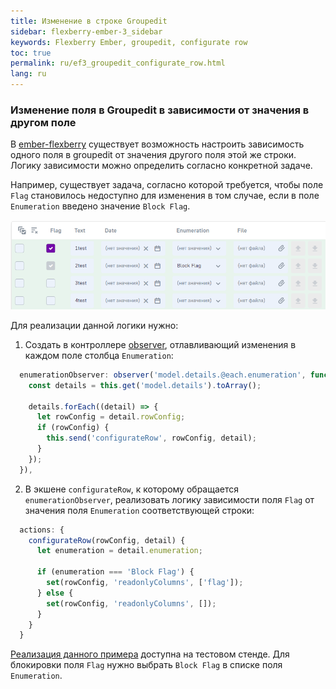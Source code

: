 ```yaml
---
title: Изменение в строке Groupedit
sidebar: flexberry-ember-3_sidebar
keywords: Flexberry Ember, groupedit, configurate row
toc: true
permalink: ru/ef3_groupedit_configurate_row.html
lang: ru
---
```


### Изменение поля в Groupedit в зависимости от значения в другом поле

В [ember-flexberry](https://flexberry.github.io/ru/ef3_landing_page.html) существует возможность настроить зависимость одного поля в groupedit от значения другого поля этой же строки. Логику зависимости можно определить согласно конкретной задаче. 

Например, существует задача, согласно которой требуется, чтобы поле ``Flag`` становилось недоступно для изменения в том случае, если в поле ``Enumeration`` введено значение ``Block Flag``.

![Пример GroupEdit](/images/pages/products/flexberry-ember/3.x/components/groupedit-configurate-row.png)

Для реализации данной логики нужно:
1. Создать в контроллере [observer](https://guides.emberjs.com/v3.15.0/object-model/observers/), отлавливающий изменения в каждом поле столбца ``Enumeration``:

```javascript
  enumerationObserver: observer('model.details.@each.enumeration', function () {
    const details = this.get('model.details').toArray();

    details.forEach((detail) => {
      let rowConfig = detail.rowConfig;
      if (rowConfig) {
        this.send('configurateRow', rowConfig, detail);
      }
    });
  }),
```

2. В экшене ``configurateRow``, к которому обращается ``enumerationObserver``, реализовать логику зависимости поля ``Flag`` от значения поля ``Enumeration`` соответствующей строки:

```javascript
  actions: {
    configurateRow(rowConfig, detail) {
      let enumeration = detail.enumeration;

      if (enumeration === 'Block Flag') {
        set(rowConfig, 'readonlyColumns', ['flag']);
      } else {
        set(rowConfig, 'readonlyColumns', []);
      }
    }
  }
```

[Реализация данного примера](http://flexberry.github.io/ember-flexberry/dummy/dummy-test-2/?#/components-examples/flexberry-groupedit/field-readonly-status-depend-on-another-field-value) доступна на тестовом стенде. Для блокировки поля ``Flag`` нужно выбрать ``Block Flag`` в списке поля ``Enumeration``.

